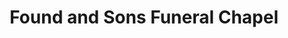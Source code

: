 ---
title: "Found and Sons Funeral Chapel"
url: /fredericksburg/found-and-sons-funeral-chapel/
shop: funeral directors
---